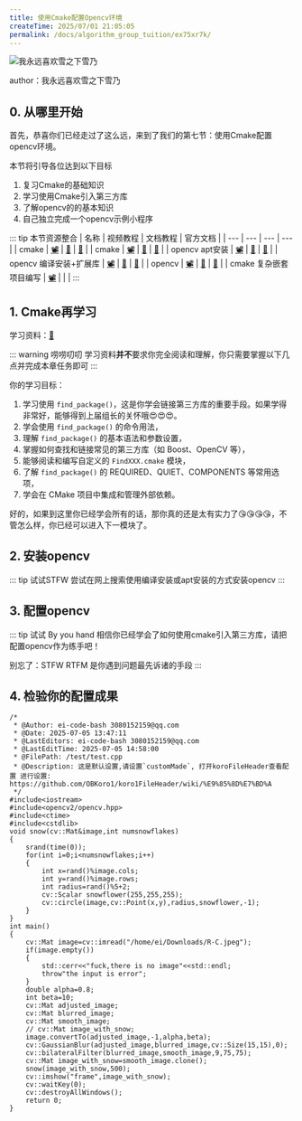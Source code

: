 ```yaml
---
title: 使用Cmake配置Opencv环境
createTime: 2025/07/01 21:05:05
permalink: /docs/algorithm_group_tuition/ex75xr7k/
---
```

<!--
 *  _   _  _______   _______   _____  
 * | \ | ||  ___\ \ / /_   _| |  ___| 
 * |  \| || |__  \ V /  | |   | |__   
 * | . ` ||  __| /   \  | |   |  __|  
 * | |\  || |___/ /^\ \ | |   | |___  
 * \_| \_/\____/\/   \/ \_/   \____/  
 * 
 * @Author: ziyu (Chen Zhaoyu)
 * @Date: 2025-07-01 21:05:05
 * @LastEditors: ziyu (Chen Zhaoyu)
 * @LastEditTime: 2025-07-10 01:17:44
 * @Description: 
 * Copyright (c) 2025 by XAUT NEXT-E/ziyu, All Rights Reserved. 
-->

![我永远喜欢雪之下雪乃](https://free.picui.cn/free/2025/07/03/68664182110d6.jpg)

author：我永远喜欢雪之下雪乃

## 0. 从哪里开始

首先，恭喜你们已经走过了这么远，来到了我们的第七节：使用Cmake配置opencv环境。

本节将引导各位达到以下目标
1. 复习Cmake的基础知识
2. 学习使用Cmake引入第三方库
3. 了解opencv的的基本知识
4. 自己独立完成一个opencv示例小程序

::: tip 本节资源整合
| 名称 | 视频教程 | 文档教程 | 官方文档 |
| --- | --- | --- | --- | 
| cmake | [📽️]() | [📝]() | [📒](https://cmake.org/cmake/help/latest/) |
| cmake  | [📽️]() | [📝]() | [📒](https://cmake.org/cmake/help/latest/) |
| opencv apt安装 | [📽️]() | [📝]() | [📒](https://docs.opencv.org/4.x/index.html) |
| opencv 编译安装+扩展库 | [📽️]() | [📝]() | [📒](https://docs.opencv.org/4.x/index.html) |
| opencv | [📽️]() | [📝]() | [📒](https://docs.opencv.org/4.x/index.html) |
| cmake 复杂嵌套项目编写 | [📽️](https://www.bilibili.com/video/BV1nu411u7rb/) | | |
:::

## 1. Cmake再学习

学习资料：[📝](https://zhuanlan.zhihu.com/p/631259689)

::: warning 唠唠叨叨
学习资料**并不**要求你完全阅读和理解，你只需要掌握以下几点并完成本章任务即可
:::

你的学习目标：
1. 学习使用 `find_package()`，这是你学会链接第三方库的重要手段。如果学得非常好，能够得到上届组长的关怀哦😍😍😍。
2. 学会使用 `find_package()` 的命令用法，
3. 理解 `find_package()` 的基本语法和参数设置，
4. 掌握如何查找和链接常见的第三方库（如 Boost、OpenCV 等），
5. 能够阅读和编写自定义的 `FindXXX.cmake` 模块，
6. 了解 `find_package()` 的 REQUIRED、QUIET、COMPONENTS 等常用选项，
7. 学会在 CMake 项目中集成和管理外部依赖。

好的，如果到这里你已经学会所有的话，那你真的还是太有实力了😘😘😘😘，不管怎么样，你已经可以进入下一模块了。

## 2. 安装opencv

::: tip 试试STFW
尝试在网上搜索使用编译安装或apt安装的方式安装opencv
:::

## 3. 配置opencv

::: tip 试试 By you hand
相信你已经学会了如何使用cmake引入第三方库，请把配置opencv作为练手吧！

别忘了：STFW RTFM 是你遇到问题最先诉诸的手段
:::

## 4. 检验你的配置成果

```
/*
 * @Author: ei-code-bash 3080152159@qq.com
 * @Date: 2025-07-05 13:47:11
 * @LastEditors: ei-code-bash 3080152159@qq.com
 * @LastEditTime: 2025-07-05 14:58:00
 * @FilePath: /test/test.cpp
 * @Description: 这是默认设置,请设置`customMade`, 打开koroFileHeader查看配置 进行设置: https://github.com/OBKoro1/koro1FileHeader/wiki/%E9%85%8D%E7%BD%A
 */
#include<iostream>
#include<opencv2/opencv.hpp>
#include<ctime>
#include<cstdlib>
void snow(cv::Mat&image,int numsnowflakes)
{
    srand(time(0));
    for(int i=0;i<numsnowflakes;i++)
    {
        int x=rand()%image.cols;
        int y=rand()%image.rows;
        int radius=rand()%5+2;
        cv::Scalar snowflower(255,255,255);
        cv::circle(image,cv::Point(x,y),radius,snowflower,-1);
    }
}
int main()
{
    cv::Mat image=cv::imread("/home/ei/Downloads/R-C.jpeg");
    if(image.empty())
    {
        std::cerr<<"fuck,there is no image"<<std::endl;
        throw"the input is error";
    }
    double alpha=0.8;
    int beta=10;
    cv::Mat adjusted_image;
    cv::Mat blurred_image;
    cv::Mat smooth_image;
    // cv::Mat image_with_snow;
    image.convertTo(adjusted_image,-1,alpha,beta);
    cv::GaussianBlur(adjusted_image,blurred_image,cv::Size(15,15),0);
    cv::bilateralFilter(blurred_image,smooth_image,9,75,75);
    cv::Mat image_with_snow=smooth_image.clone();
    snow(image_with_snow,500);
    cv::imshow("frame",image_with_snow);
    cv::waitKey(0);
    cv::destroyAllWindows();
    return 0;
}
```